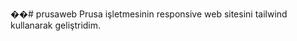 ��#   p r u s a w e b 
 
 
Prusa işletmesinin responsive web sitesini tailwind kullanarak geliştridim.
